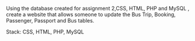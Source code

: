 Using the database created for assignment 2,CSS, HTML, PHP and MySQL , create a website  that allows someone to update the Bus Trip, Booking, Passenger, Passport and Bus tables. 


Stack: CSS, HTML, PHP, MySQL
